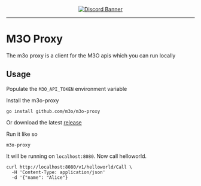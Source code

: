<p align="center">
	<a href="https://discord.gg/TBR9bRjd6Z">
		<img src="https://discordapp.com/api/guilds/861917584437805127/widget.png?style=banner2" alt="Discord Banner"/>
	</a>
</p>

---

# M3O Proxy

The m3o proxy is a client for the M3O apis which you can run locally

## Usage

Populate the `M3O_API_TOKEN` environment variable

Install the m3o-proxy

```
go install github.com/m3o/m3o-proxy
```

Or download the latest [release](https://github.com/m3o/m3o-proxy/releases)

Run it like so

```
m3o-proxy
```

It will be running on `localhost:8080`. Now call helloworld.

```
curl http://localhost:8080/v1/helloworld/Call \
  -H 'Content-Type: application/json'
  -d '{"name": "Alice"}
```
